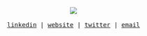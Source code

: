 <div align="center">
  <img src="https://visitor-badge.laobi.icu/badge?page_id=husamahmud.husamahmud&"  />
</div>

<br />

<samp align="center">
<div align="center">
<a href="https://linkedin.com/in/husamahmud">linkedin</a> | <a href="https://husamahmud.com">website</a> | <a href="https://twitter.com/husamahmud">twitter</a> | <a href="mailto:husam@husamahmud.com">email</a>
</div>
</samp>
